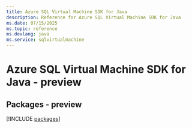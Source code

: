 ```yaml
---
title: Azure SQL Virtual Machine SDK for Java
description: Reference for Azure SQL Virtual Machine SDK for Java
ms.date: 07/15/2025
ms.topic: reference
ms.devlang: java
ms.service: sqlvirtualmachine
---
```

# Azure SQL Virtual Machine SDK for Java - preview
## Packages - preview
[!INCLUDE [packages](sql-virtual-machine-index.md)]